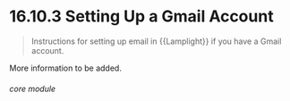 #    16.10.3 Setting Up a Gmail Account

> Instructions for setting up email in {{Lamplight}} if you have a Gmail account. 

More information to be added.



###### core module
